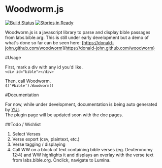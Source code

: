Woodworm.js
========

[![Build Status](https://travis-ci.org/donald-john/woodworm.svg?branch=master)](https://travis-ci.org/donald-john/woodworm)
[![Stories in Ready](https://badge.waffle.io/donald-john/woodworm.svg?label=ready&title=Ready)](http://waffle.io/donald-john/woodworm)

Woodworm.js is a javascript library to parse and display bible passages from labs.bible.org.
This is still under early development but a demo of what's done so far can be seen here:
[https://donald-john.github.com/woodworm](https://donald-john.github.com/woodworm)


#Usage

First, mark a div with any id you'd like.<br/>
`<div id="bible"></div>`

Then, call Woodworm.<br/>
`$('#bible').Woodworm()`

#Documentation

For now, while under development, documentation is being auto generated by [YUI](http://yui.github.io/yuidoc/). <br/>
The plugin page will be updated soon with the doc pages.

##Todo / Wishlist

1. Select Verses
2. Verse export (csv, plaintext, etc.)
3. Verse tagging / displaying
  1. Call WW on a block of text containing bible verses (eg. Deuteronomy 12:4) and WW highlights it and displays an overlay with the verse text from labs.bible.org. Onclick, navigate to Lumina.
